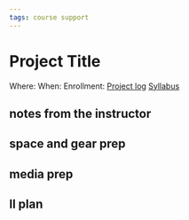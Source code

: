 ```yaml
---
tags: course support
---
```

# Project Title

Where:
When:
Enrollment:
[Project log]()
[Syllabus]()

## notes from the instructor
## space and gear prep
## media prep
## ll plan